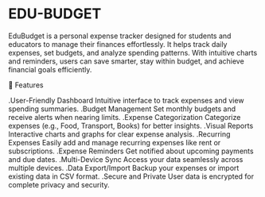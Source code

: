 # EDU-BUDGET
EduBudget is a personal expense tracker designed for students and educators to manage their finances effortlessly. 
It helps track daily expenses, set budgets, and analyze spending patterns.
With intuitive charts and reminders, users can save smarter, stay within budget, and achieve financial goals efficiently.

🚀 Features

.User-Friendly Dashboard
Intuitive interface to track expenses and view spending summaries.
.Budget Management
Set monthly budgets and receive alerts when nearing limits.
.Expense Categorization
Categorize expenses (e.g., Food, Transport, Books) for better insights.
.Visual Reports
Interactive charts and graphs for clear expense analysis.
.Recurring Expenses
Easily add and manage recurring expenses like rent or subscriptions.
.Expense Reminders
Get notified about upcoming payments and due dates.
.Multi-Device Sync
Access your data seamlessly across multiple devices.
.Data Export/Import
Backup your expenses or import existing data in CSV format.
.Secure and Private
User data is encrypted for complete privacy and security.
